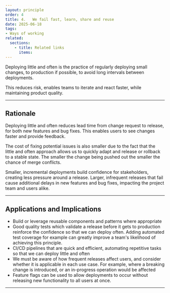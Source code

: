 ```yaml
---
layout: principle
order: 4
title: 4.	We fail fast, learn, share and reuse
date: 2025-06-18
tags:
- Ways of working
related:
  sections:
    - title: Related links
      items:
---
```


Deploying little and often is the practice of regularly deploying small changes, to production if possible, to avoid long intervals between deployments.

This reduces risk, enables teams to iterate and react faster, while maintaining product quality.

---

## Rationale

Deploying little and often reduces lead time from change request to release, for both new features and bug fixes. This enables users to see changes faster and provide feedback.

The cost of fixing potential issues is also smaller due to the fact that the little and often approach allows us to quickly adapt and release or rollback to a stable state. The smaller the change being pushed out the smaller the chance of merge conflicts.

Smaller, incremental deployments build confidence for stakeholders, creating less pressure around a release. Larger, infrequent releases that fail cause additional delays in new features and bug fixes, impacting the project team and users alike.

---

## Applications and Implications

- Build or leverage reusable components and patterns where appropriate
- Good quality tests which validate a release before it gets to production reinforce the confidence so that we can deploy often. Adding automated test coverage for example can greatly improve a team's likelihood of achieving this principle.
- CI/CD pipelines that are quick and efficient, automating repetitive tasks so that we can deploy little and often
- We must be aware of how frequent releases affect users, and consider whether it is applicable in each use case. For example, where a breaking change is introduced, or an in-progress operation would be affected
- Feature flags can be used to allow deployments to occur without releasing new functionality to all users at once.

---
